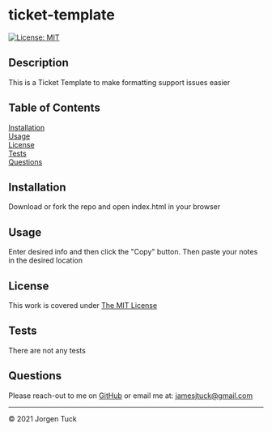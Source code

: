 # ticket-template
[![License: MIT](https://img.shields.io/badge/License-MIT-yellow.svg)](https://opensource.org/licenses/MIT)
## Description

This is a Ticket Template to make formatting support issues easier

## Table of Contents

[Installation](#Installation)<br />
[Usage](#Usage)<br />
[License](#License)<br />
[Tests](#Tests)<br />
[Questions](#Questions)<br />

## Installation

Download or fork the repo and open index.html in your browser

## Usage

Enter desired info and then click the "Copy" button. Then paste your notes in the desired location

## License

This work is covered under [The MIT License](https://opensource.org/licenses/MIT)

## Tests

There are not any tests


## Questions

Please reach-out to me on [GitHub](http://www.github.com/jamesjtuckbc) or email me at: [jamesjtuck@gmail.com](mailto:jamesjtuck@gmail.com)

---
© 2021 Jorgen Tuck

